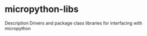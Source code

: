 # micropython-libs
Description  Drivers and package class libraries for interfacing with micropython
